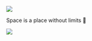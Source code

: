 [![](https://readme-typing-svg.demolab.com?font=Fira+Code&duration=2500&pause=1000&center=true&random=false&width=435&lines=C%23;INO;HTML;CSS;JS;Epic+Hacker)](/)

Space is a place without limits 🚀

[![](https://streak-stats.demolab.com?user=adrian2793&hide_border=true&border_radius=15&hide_total_contributions=true&hide_longest_streak=true)](https://git.io/streak-stats)
